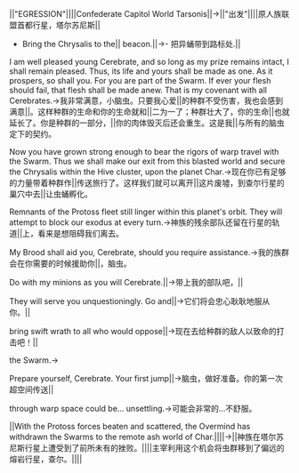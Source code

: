 ||"EGRESSION"||||Confederate Capitol World Tarsonis||->||"出发"||||原人族联盟首都行星，塔尔苏尼斯||

- Bring the Chrysalis to the||  beacon.||->- 把异蛹带到路标处.||

I am well pleased young Cerebrate, and so long as my prize remains intact, I shall remain pleased. Thus, its life and yours shall be made as one. As it prospers, so shall you. For you are part of the Swarm. If ever your flesh should fail, that flesh shall be made anew. That is my covenant with all Cerebrates.->我非常满意，小脑虫。只要我心爱||的种群不受伤害，我也会感到满意||。这样种群的生命和你的生命就和||二为一了；种群壮大了，你的生命||也就延长了。你是种群的一部分，||你的肉体毁灭后还会重生。这是我||与所有的脑虫定下的契约。

Now you have grown strong enough to bear the rigors of warp travel with the Swarm. Thus we shall make our exit from this blasted world and secure the Chrysalis within the Hive cluster, upon the planet Char.->现在你已有足够的力量带着种群作||传送旅行了。这样我们就可以离开||这片废墟，到查尔行星的巢穴中去||让虫蛹孵化。

Remnants of the Protoss fleet still linger within this planet's orbit. They will attempt to block our exodus at every turn.->神族的残余部队还留在行星的轨道||上，看来是想阻碍我们离去。

My Brood shall aid you, Cerebrate, should you require assistance.->我的族群会在你需要的时候援助你||，脑虫。

Do with my minions as you will Cerebrate.||->带上我的部队吧，||

They will serve you unquestioningly. Go and||->它们将会忠心耿耿地服从你。||

bring swift wrath to all who would oppose||->现在去给种群的敌人以致命的打击吧！||

the Swarm.->

Prepare yourself, Cerebrate. Your first jump||->脑虫，做好准备。你的第一次超空间传送||

through warp space could be... unsettling.->可能会非常的…不舒服。

||With the Protoss forces beaten and scattered, the Overmind has withdrawn the Swarms to the remote ash world of Char.||||->||神族在塔尔苏尼斯行星上遭受到了前所未有的挫败。||||主宰利用这个机会将虫群移到了偏远的熔岩行星，查尔。||||

